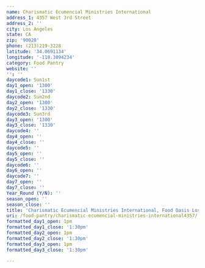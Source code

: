 ```yaml
---
name: Charismatic Ecumencial Ministries International
address_1: 4357 West 3rd Street
address_2: ''
city: Los Angeles
state: CA
zip: '90020'
phone: (213)219-3228
latitude: '34.0691134'
longitude: '-118.3094234'
category: Food Pantry
website: ''
'': ''
daycode1: Sun1st
day1_open: '1300'
day1_close: '1330'
daycode2: Sun2nd
day2_open: '1300'
day2_close: '1330'
daycode3: Sun3rd
day3_open: '1300'
day3_close: '1330'
daycode4: ''
day4_open: ''
day4_close: ''
daycode5: ''
day5_open: ''
day5_close: ''
daycode6: ''
day6_open: ''
daycode7: ''
day7_open: ''
day7_close: ''
Year_Round (Y/N): ''
season_open: ''
season_close: ''
title: 'Charismatic Ecumencial Ministries International, Food Oasis Los Angeles'
uri: /food-pantry/charismatic-ecumencial-ministries-international4357/
formatted_day1_open: 1pm
formatted_day1_close: '1:30pm'
formatted_day2_open: 1pm
formatted_day2_close: '1:30pm'
formatted_day3_open: 1pm
formatted_day3_close: '1:30pm'

---
```

